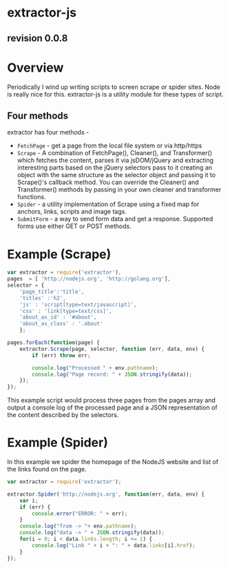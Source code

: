 extractor-js
============
revision 0.0.8
--------------

# Overview

Periodically I wind up writing scripts to screen scrape or spider sites.  Node  is really nice for this. extractor-js is a utility module for these types of script.

## Four methods

extractor has four methods -

* `FetchPage` - get a page from the local file system or via http/https
* `Scrape` - A combination of FetchPage(), Cleaner(), and Transformer() which fetches the content, parses it via 
 jsDOM/jQuery and extracting interesting parts based on the jQuery selectors pass to it creating an object with 
the same structure as the selector object and passing it to Scrape()'s callback method. You can override the Cleaner()
and Transformer() methods by passing in your own cleaner and transformer functions.
* `Spider` - a utility implementation of Scrape using a fixed map for anchors, links, scripts and image tags.
* `SubmitForm` - a way to send form data and get a response. Supported forms use either GET or POST methods.

# Example (Scrape)

```javascript
var extractor = require('extractor'),
pages  = [ 'http://nodejs.org', 'http://golang.org'],
selector = {
	'page_title':'title',
	'titles' :'h2',
	'js' : 'script[type=text/javascript]',
	'css' : 'link[type=text/css]',
	'about_as_id' : '#about',
	'about_as_class' : '.about'
    };

pages.forEach(function(page) {
    extractor.Scrape(page, selector, function (err, data, env) {
        if (err) throw err;

        console.log("Processed " + env.pathname);
        console.log("Page record: " + JSON.stringify(data));
    });
});
```


This example script would process three pages from the pages array and output a console log of the processed page and a JSON representation of the content described by the selectors.


# Example (Spider)

In this example we spider the homepage of the NodeJS website and list of the links found on the page.

```javascript
var extractor = require('extractor');

extractor.Spider('http://nodejs.org', function(err, data, env) {
    var i;
    if (err) {
        console.error("ERROR: " + err);
    }
    console.log("from -> "+ env.pathname);
    console.log("data -> " + JSON.stringify(data));
    for(i = 0; i < data.links.length; i += 1) {
        console.log("Link " + i + ": " + data.links[i].href);
    }
});
```

